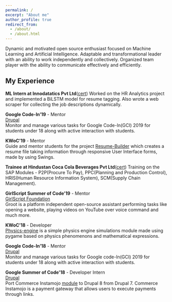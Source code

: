 ```yaml
---
permalink: /
excerpt: "About me"
author_profile: true
redirect_from: 
  - /about/
  - /about.html
---
```


Dynamic and motivated open source enthusiast focused on Machine Learning and Artificial Intelligence. Adaptable and transformational leader with an ability to work independently and collectively. Organized team player with the ability to communicate effectively and efficiently.


My Experience
-------------

**ML Intern at Innodatatics Pvt Ltd**([cert](https://drive.google.com/file/d/1ieckHTVRVkqSLahTBLfSvVMsfSnBULxC/view?usp=sharing))
Worked on the HR Analytics project and implemented a BiLSTM model for resume
tagging. Also wrote a web scraper for collecting the job descriptions dynamically.

**Google Code-In’19** - Mentor  
[Drupal](https://www.drupal.org)  
Monitor and manage various tasks for Google Code-In(GCI) 2019 for students under 18
along with active interaction with students.

**KWoC’19** - Mentor  
Guide and mentor students for the project [Resume-Builder](https://github.com/BhanuPrakashNani/Resume-Builder-Java) which creates a resume file taking information through responsive User Interface forms, made by using
Swings.

**Trainee at Hindustan Coca Cola Beverages Pvt Ltd**([cert](https://drive.google.com/file/d/1jAvA5zzc5fB2OSaCIfqZIzI9vrzFVn9o/view?usp=sharing))
Training on the SAP Modules - P2P(Procure To Pay), PPC(Planning and Production
Control), HRIS(Human Resource Information System), SCM(Supply Chain Management).

**GirlScript Summer of Code'19** - Mentor  
[GirlScript Foundation](https://www.girlscript.tech/home)  
Groot is a platform independent open-source assistant performing tasks like opening a
website, playing videos on YouTube over voice command and much more.

**KWoC’18** - Developer  
[Physics-engine](https://github.com/MUKESHSIHAG/physics-simulation) is a simple physics engine simulations module made using pygame based
on physics phenomenons and mathematical expressions.

**Google Code-In’18** - Mentor  
[Drupal](https://www.drupal.org)  
Monitor and manage various tasks for Google code-In(GCI) 2019 for students under 18
along with active interaction with students.

**Google Summer of Code'18** - Developer Intern  
[Drupal](https://www.drupal.org)  
Port Commerce Instamojo [module](https://github.com/BhanuPrakashNani/Commerce-Instamojo) to Drupal 8 from Drupal 7. Commerce Instamojo is a
payment gateway that allows users to execute payments through links.

